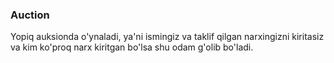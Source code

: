 ### Auction

Yopiq auksionda o'ynaladi, ya'ni ismingiz va taklif qilgan narxingizni kiritasiz va kim ko'proq narx kiritgan bo'lsa shu odam g'olib bo'ladi.
